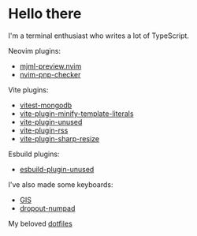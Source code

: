 # Hello there

I'm a terminal enthusiast who writes a lot of TypeScript.

Neovim plugins:

- [mjml-preview.nvim](https://github.com/ec965/mjml-preview.nvim)
- [nvim-pnp-checker](https://github.com/ec965/nvim-pnp-checker)

Vite plugins:

- [vitest-mongodb](https://github.com/ec965/vitest-mongodb)
- [vite-plugin-minify-template-literals](https://github.com/gatsbylabs/vite-plugin-minify-template-literals)
- [vite-plugin-unused](https://github.com/gatsbylabs/vite-plugin-unused)
- [vite-plugin-rss](https://github.com/ec965/vite-plugin-rss)
- [vite-plugin-sharp-resize](https://github.com/ec965/vite-plugin-sharp-resize)

Esbuild plugins:

- [esbuild-plugin-unused](https://github.com/ec965/esbuild-plugin-unused)

I've also made some keyboards:

- [GIS](https://github.com/ec965/GIS)
- [dropout-numpad](https://github.com/ec965/dropout-numpad)

My beloved [dotfiles](https://github.com/ec965/dotfiles)
